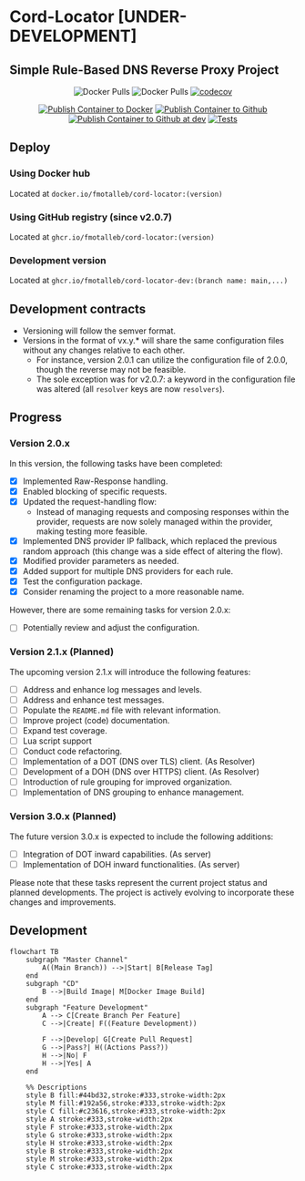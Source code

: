 # Cord-Locator [**UNDER-DEVELOPMENT**]

## Simple Rule-Based DNS Reverse Proxy Project

<div align="center">

![Docker Pulls<Depricated>](https://img.shields.io/docker/pulls/fmotalleb/mockery) ![Docker Pulls](https://img.shields.io/docker/pulls/fmotalleb/cord-locator) [![codecov](https://codecov.io/gh/FMotalleb/cord-locator/branch/main/graph/badge.svg?token=MPZZYK0LUJ)](https://codecov.io/gh/FMotalleb/cord-locator)

[![Publish Container to Docker](https://github.com/FMotalleb/cord-locator/actions/workflows/docker-reg.yml/badge.svg)](https://github.com/FMotalleb/cord-locator/actions/workflows/docker-reg.yml)
[![Publish Container to Github](https://github.com/FMotalleb/cord-locator/actions/workflows/github-reg.yml/badge.svg)](https://github.com/FMotalleb/cord-locator/actions/workflows/github-reg.yml)
[![Publish Container to Github at dev](https://github.com/FMotalleb/cord-locator/actions/workflows/github-reg-dev.yml/badge.svg)](https://github.com/FMotalleb/cord-locator/actions/workflows/github-reg-dev.yml)
[![Tests](https://github.com/FMotalleb/cord-locator/actions/workflows/tests.yml/badge.svg)](https://github.com/FMotalleb/cord-locator/actions/workflows/tests.yml)

</div>

## Deploy

### Using Docker hub

Located at `docker.io/fmotalleb/cord-locator:(version)`

### Using GitHub registry (since v2.0.7)

Located at `ghcr.io/fmotalleb/cord-locator:(version)`

### Development version

Located at `ghcr.io/fmotalleb/cord-locator-dev:(branch name: main,...)`

## Development contracts

* Versioning will follow the semver format.
* Versions in the format of vx.y.* will share the same configuration files without any changes relative to each other.
  * For instance, version 2.0.1 can utilize the configuration file of 2.0.0, though the reverse may not be feasible.
  * The sole exception was for v2.0.7: a keyword in the configuration file was altered (all `resolver` keys are now `resolvers`).

## Progress

### Version 2.0.x

In this version, the following tasks have been completed:

* [X] Implemented Raw-Response handling.
* [X] Enabled blocking of specific requests.
* [X] Updated the request-handling flow:
  * Instead of managing requests and composing responses within the provider, requests are now solely managed within the provider, making testing more feasible.
* [X] Implemented DNS provider IP fallback, which replaced the previous random approach (this change was a side effect of altering the flow).
* [X] Modified provider parameters as needed.
* [X] Added support for multiple DNS providers for each rule.
* [X] Test the configuration package.
* [X] Consider renaming the project to a more reasonable name.

However, there are some remaining tasks for version 2.0.x:

* [ ] Potentially review and adjust the configuration.

### Version 2.1.x (Planned)

The upcoming version 2.1.x will introduce the following features:

* [ ] Address and enhance log messages and levels.
* [ ] Address and enhance test messages.
* [ ] Populate the `README.md` file with relevant information.
* [ ] Improve project (code) documentation.
* [ ] Expand test coverage.
* [ ] Lua script support
* [ ] Conduct code refactoring.
* [ ] Implementation of a DOT (DNS over TLS) client. (As Resolver)
* [ ] Development of a DOH (DNS over HTTPS) client. (As Resolver)
* [ ] Introduction of rule grouping for improved organization.
* [ ] Implementation of DNS grouping to enhance management.

### Version 3.0.x (Planned)

The future version 3.0.x is expected to include the following additions:

* [ ] Integration of DOT inward capabilities. (As server)
* [ ] Implementation of DOH inward functionalities. (As server)

Please note that these tasks represent the current project status and planned developments. The project is actively evolving to incorporate these changes and improvements.

## Development

```mermaid
flowchart TB
    subgraph "Master Channel"
        A((Main Branch)) -->|Start| B[Release Tag]
    end
    subgraph "CD"
        B -->|Build Image| M[Docker Image Build]
    end
    subgraph "Feature Development"
        A --> C[Create Branch Per Feature]
        C -->|Create| F((Feature Development))

        F -->|Develop| G[Create Pull Request]
        G -->|Pass?| H((Actions Pass?))
        H -->|No| F
        H -->|Yes| A
    end

    %% Descriptions
    style B fill:#44bd32,stroke:#333,stroke-width:2px
    style M fill:#192a56,stroke:#333,stroke-width:2px
    style C fill:#c23616,stroke:#333,stroke-width:2px
    style A stroke:#333,stroke-width:2px
    style F stroke:#333,stroke-width:2px
    style G stroke:#333,stroke-width:2px
    style H stroke:#333,stroke-width:2px
    style B stroke:#333,stroke-width:2px
    style M stroke:#333,stroke-width:2px
    style C stroke:#333,stroke-width:2px
```
